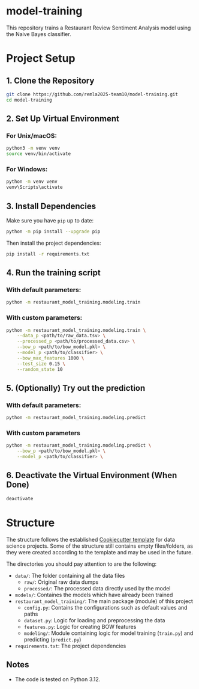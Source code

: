 # model-training

This repository trains a Restaurant Review Sentiment Analysis model using the Naive Bayes classifier.

# Project Setup

## 1. Clone the Repository

```bash
git clone https://github.com/remla2025-team10/model-training.git
cd model-training
```

## 2. Set Up Virtual Environment

### For Unix/macOS:

```bash
python3 -m venv venv
source venv/bin/activate
```

### For Windows:

```bash
python -m venv venv
venv\Scripts\activate
```

## 3. Install Dependencies

Make sure you have `pip` up to date:

```bash
python -m pip install --upgrade pip
```

Then install the project dependencies:

```bash
pip install -r requirements.txt
```

## 4. Run the training script

### With default parameters:

```bash
python -m restaurant_model_training.modeling.train
```

### With custom parameters:

```bash
python -m restaurant_model_training.modeling.train \
    --data_p <path/to/raw_data.tsv> \
    --processed_p <path/to/processed_data.csv> \
    --bow_p <path/to/bow_model.pkl> \
    --model_p <path/to/classifier> \
    --bow_max_features 1000 \
    --test_size 0.15 \
    --random_state 10
```

## 5. (Optionally) Try out the prediction

### With default parameters:
```bash
python -m restaurant_model_training.modeling.predict
```

### With custom parameters
```bash
python -m restaurant_model_training.modeling.predict \
    --bow_p <path/to/bow_model.pkl> \
    --model_p <path/to/classifier> \
```

## 6. Deactivate the Virtual Environment (When Done)

```bash
deactivate
```

# Structure
The structure follows the established [Cookiecutter template](https://github.com/drivendataorg/cookiecutter-data-science) for data science projects. Some of the structure still contains empty files/folders, as they were created according to the template and may be used in the future.

The directories you should pay attention to are the following:
* `data/`: The folder containing all the data files
    * `raw/`: Original raw data dumps
    * `processed/`: The processed data directly used by the model
* `models/`: Containes the models which have already been trained
* `restaurant_model_training/`: The main package (module) of this project
    * `config.py`: Contains the configurations such as default values and paths
    * `dataset.py`: Logic for loading and preprocessing the data
    * `features.py`: Logic for creating BOW features
    * `modeling/`: Module containing logic for model training (`train.py`) and predicting (`predict.py`)
* `requirements.txt`: The project dependencies

## Notes

- The code is tested on Python 3.12.
